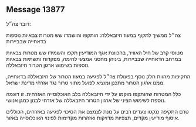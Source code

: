 ## Message 13877

דובר צה״ל:

צה״ל ממשיך לתקוף במעוז חיזבאללה: הותקפו והושמדו שש מטרות צבאיות נוספות בדאחייה שבביירות

מטוסי קרב של חיל האוויר, בהכוונת אגף המודיעין תקפו והשמידו שש מטרות צבאיות במרחב הדאחייה שבביירות, ביניהן מחסני אמצעי לחימה, מפקדות ותשתיות צבאיות נוספות בשימוש ארגון הטרור חיזבאללה.

התקיפות מהוות חלק נוסף בפעולת צה״ל לפגיעה במעוז הטרור של חיזבאללה בדאחייה, ממנו ארגון הטרור מתכנן ומוציא לפועל מתווי טרור נגד אזרחי מדינת ישראל.  

כלל המטרות שהותקפו מוקמו על ידי חיזבאללה בלב האוכלוסייה האזרחית. זו דוגמה נוספת לשימוש הציני של ארגון הטרור חיזבאללה של אזרחי לבנון כמגן אנושי.

טרם התקיפה ננקטו צעדים רבים על מנת לצמצם את הסיכוי לפגיעה באזרחים, הכוללים איסוף מודיעין מקדים, תצפיות מדויקות ואזהרות מקדימות לפינוי האוכלוסייה באזור.

